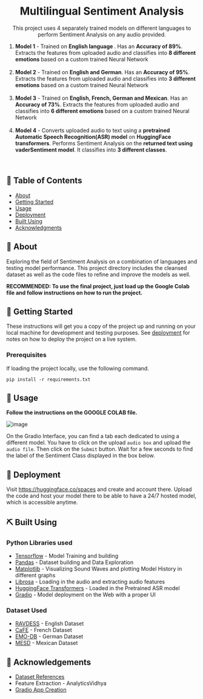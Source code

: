 

<h1 align="center">Multilingual Sentiment Analysis</h3>

<p align="center"> This project uses 4 separately trained models on different languages to perform Sentiment Analysis on any audio provided.
<ol>
<li><b>Model 1</b> - Trained on <b> English language </b>. Has an <b>Accuracy of 89%</b>. Extracts the features from uploaded audio and classifies into <b>8 different emotions </b> based on a custom trained Neural Network</li>
<br>
<li><b>Model 2</b> - Trained on <b>English and German</b>. Has an <b>Accuracy of 95%</b>. Extracts the features from uploaded audio and classifies into <b>3 different emotions</b> based on a custom trained Neural Network</li>
<br>
<li><b>Model 3</b> - Trained on <b>English, French, German and Mexican</b>. Has an <b>Accuracy of 73%</b>. Extracts the features from uploaded audio and classifies into <b>6 different emotions</b> based on a custom trained Neural Network</li>
<br>
<li><b>Model 4</b> - Converts uploaded audio to text using a <b>pretrained Automatic Speech Recognition(ASR) model</b> on <b> HuggingFace transformers</b>. Performs Sentiment Analysis on the <b>returned text using vaderSentiment model</b>. It classifies into <b>3 different classes</b>.
</ol>
    <br>
</p>

## 📝 Table of Contents

- [About](#about)
- [Getting Started](#getting_started)
- [Usage](#usage)
- [Deployment](#deployment)
- [Built Using](#built_using)
- [Acknowledgments](#acknowledgement)

## 🧐 About <a name = "about"></a>

Exploring the field of Sentiment Analysis on a combination of languages and testing model performance. This project directory includes the cleansed dataset as well as the code files to refine and improve the models as well. 

<b>RECOMMENDED: To use the final project, just load up the Google Colab file and follow instructions on how to run the project. </b>

## 🏁 Getting Started <a name = "getting_started" id="getting_started"></a>

These instructions will get you a copy of the project up and running on your local machine for development and testing purposes. See [deployment](#deployment) for notes on how to deploy the project on a live system.

### Prerequisites

If loading the project locally, use the following command.

```
pip install -r requirements.txt
```

## 🎈 Usage <a name="usage" id="usage"></a>
<b> Follow the instructions on the GOOGLE COLAB file.</b><br>

![image](https://user-images.githubusercontent.com/41366297/184724428-6f08db27-4f3a-484d-b492-d5eeed152eb4.png)

On the Gradio Interface, you can find a tab each dedicated to using a different model. You have to click on the upload `audio box` and upload the `audio file`. Then click on the `Submit` button. Wait for a few seconds to find the label of the Sentiment Class displayed in the box below.

## 🚀 Deployment <a name = "deployment" id="deployment"></a>

Visit https://huggingface.co/spaces and create and account there. Upload the code and host your model there to be able to have a 24/7 hosted model, which is accessible anytime.

## ⛏️ Built Using <a name = "built_using" id="built_using"></a>

### Python Libraries used
- [Tensorflow](https://www.tensorflow.org/) - Model Training and building
- [Pandas](https://pandas.pydata.org/) - Dataset building and Data Exploration
- [Matplotlib](https://matplotlib.org/) - Visualizing Sound Waves and plotting Model History in different graphs
- [Librosa](https://github.com/librosa/librosa) - Loading in the audio and extracting audio features
- [HuggingFace Transformers](https://huggingface.co/) - Loaded in the Pretrained ASR model
- [Gradio](https://gradio.app/) - Model deployment on the Web with a proper UI

### Dataset Used
- [RAVDESS](https://zenodo.org/record/1188976#.XrC7a5NKjOR) - English Dataset
- [CaFE](https://zenodo.org/record/1478765) - French Dataset
- [EMO-DB](https://www.kaggle.com/datasets/piyushagni5/berlin-database-of-emotional-speech-emodb) - German Dataset
- [MESD](https://data.mendeley.com/datasets/cy34mh68j9/5) - Mexican Dataset

## 🎉 Acknowledgements <a name = "acknowledgement" id="acknowledgement"></a>

- [Dataset References](https://superkogito.github.io/)
- Feature Extraction - AnalyticsVidhya
- [Gradio App Creation](https://gradio.app/real_time_speech_recognition/)


